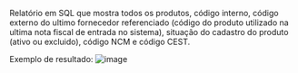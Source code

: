 
Relatório em SQL que mostra todos os produtos, código interno, código externo do ultimo fornecedor referenciado (código do produto utilizado na ultima nota fiscal de entrada no sistema), situação do cadastro do produto (ativo ou excluido), código NCM e código CEST.

Exemplo de resultado:
![image](https://github.com/iuri-medina/relatorio-analise-produto-fornecedor/assets/88865565/e023f739-c0bc-4d52-888c-83979e8bbd49)


